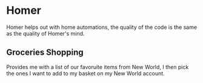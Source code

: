 # Homer

Homer helps out with home automations, the quality of the code is the same as the quality of Homer's mind.


## Groceries Shopping

Provides me with a list of our favoruite items from New World, I then pick the ones I want to add to my basket on my New World account.

